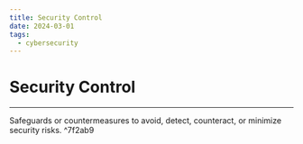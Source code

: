 ```yaml
---
title: Security Control
date: 2024-03-01
tags:
  - cybersecurity
---
```


# Security Control

---

Safeguards or countermeasures to avoid, detect, counteract, or minimize security risks. ^7f2ab9
